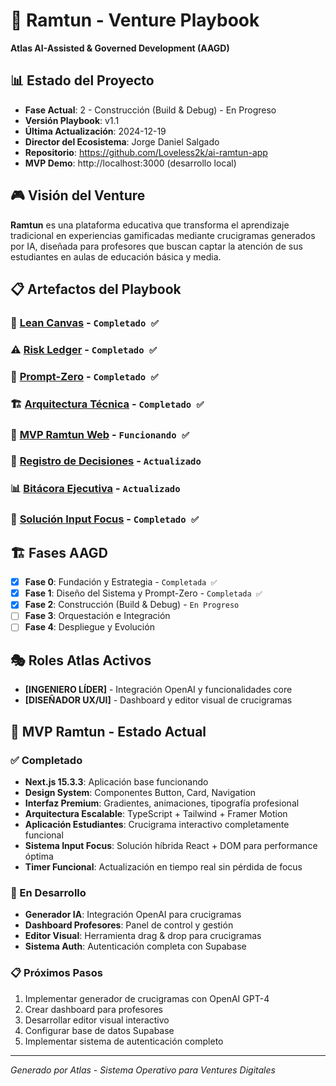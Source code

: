 # 🎯 Ramtun - Venture Playbook

**Atlas AI-Assisted & Governed Development (AAGD)**

## 📊 Estado del Proyecto
- **Fase Actual**: 2 - Construcción (Build & Debug) - En Progreso
- **Versión Playbook**: v1.1
- **Última Actualización**: 2024-12-19
- **Director del Ecosistema**: Jorge Daniel Salgado
- **Repositorio**: https://github.com/Loveless2k/ai-ramtun-app
- **MVP Demo**: http://localhost:3000 (desarrollo local)

## 🎮 Visión del Venture
**Ramtun** es una plataforma educativa que transforma el aprendizaje tradicional en experiencias gamificadas mediante crucigramas generados por IA, diseñada para profesores que buscan captar la atención de sus estudiantes en aulas de educación básica y media.

## 📋 Artefactos del Playbook

### 🎯 [Lean Canvas](./docs/lean-canvas.md) - `Completado ✅`
### ⚠️ [Risk Ledger](./docs/risk-ledger.md) - `Completado ✅`
### 🎯 [Prompt-Zero](./docs/prompt-zero.md) - `Completado ✅`
### 🏗️ [Arquitectura Técnica](./docs/technical-architecture.md) - `Completado ✅`
### 🚀 [MVP Ramtun Web](./ramtun-web/) - `Funcionando ✅`
### 📝 [Registro de Decisiones](./docs/decision-log.md) - `Actualizado`
### 📊 [Bitácora Ejecutiva](./docs/executive-log.md) - `Actualizado`
### 🔧 [Solución Input Focus](./ramtun-web/docs/SOLUCION_INPUT_FOCUS.md) - `Completado ✅`

## 🏗️ Fases AAGD

- [x] **Fase 0**: Fundación y Estrategia - `Completada ✅`
- [x] **Fase 1**: Diseño del Sistema y Prompt-Zero - `Completada ✅`
- [x] **Fase 2**: Construcción (Build & Debug) - `En Progreso`
- [ ] **Fase 3**: Orquestación e Integración
- [ ] **Fase 4**: Despliegue y Evolución

## 🎭 Roles Atlas Activos
- **[INGENIERO LÍDER]** - Integración OpenAI y funcionalidades core
- **[DISEÑADOR UX/UI]** - Dashboard y editor visual de crucigramas

## 🚀 MVP Ramtun - Estado Actual

### ✅ Completado
- **Next.js 15.3.3**: Aplicación base funcionando
- **Design System**: Componentes Button, Card, Navigation
- **Interfaz Premium**: Gradientes, animaciones, tipografía profesional
- **Arquitectura Escalable**: TypeScript + Tailwind + Framer Motion
- **Aplicación Estudiantes**: Crucigrama interactivo completamente funcional
- **Sistema Input Focus**: Solución híbrida React + DOM para performance óptima
- **Timer Funcional**: Actualización en tiempo real sin pérdida de focus

### 🔄 En Desarrollo
- **Generador IA**: Integración OpenAI para crucigramas
- **Dashboard Profesores**: Panel de control y gestión
- **Editor Visual**: Herramienta drag & drop para crucigramas
- **Sistema Auth**: Autenticación completa con Supabase

### 📋 Próximos Pasos
1. Implementar generador de crucigramas con OpenAI GPT-4
2. Crear dashboard para profesores
3. Desarrollar editor visual interactivo
4. Configurar base de datos Supabase
5. Implementar sistema de autenticación completo

---
*Generado por Atlas - Sistema Operativo para Ventures Digitales*
